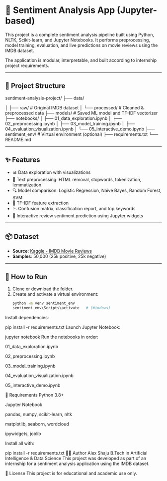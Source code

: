 # 🧠 Sentiment Analysis App (Jupyter-based)

This project is a complete sentiment analysis pipeline built using Python, NLTK, Scikit-learn, and Jupyter Notebooks. It performs preprocessing, model training, evaluation, and live predictions on movie reviews using the IMDB dataset.

The application is modular, interpretable, and built according to internship project requirements.

---

## 📁 Project Structure

sentiment-analysis-project/
├── data/

│ ├── raw/ # Original IMDB dataset
│ └── processed/ # Cleaned & preprocessed data
├── models/ # Saved ML model and TF-IDF vectorizer
├── notebooks/
│ ├── 01_data_exploration.ipynb
│ ├── 02_preprocessing.ipynb
│ ├── 03_model_training.ipynb
│ ├── 04_evaluation_visualization.ipynb
│ └── 05_interactive_demo.ipynb
├── sentiment_env/ # Virtual environment (optional)
├── requirements.txt
└── README.md

---

## ✨ Features

- 📊 Data exploration with visualizations
- 🧹 Text preprocessing: HTML removal, stopwords, tokenization, lemmatization
- 🔍 Model comparison: Logistic Regression, Naive Bayes, Random Forest, SVM
- 🧠 TF-IDF feature extraction
- 📉 Confusion matrix, classification report, and top keywords
- 🎤 Interactive review sentiment prediction using Jupyter widgets

---

## 📦 Dataset

- **Source**: [Kaggle - IMDB Movie Reviews](https://www.kaggle.com/datasets/lakshmi25npathi/imdb-dataset-of-50k-movie-reviews)
- **Samples**: 50,000 (25k positive, 25k negative)

---

## 🚀 How to Run

1. Clone or download the folder.
2. Create and activate a virtual environment:
   ```bash
   python -m venv sentiment_env
   sentiment_env\Scripts\activate   # (Windows)
Install dependencies:

pip install -r requirements.txt
Launch Jupyter Notebook:


jupyter notebook
Run the notebooks in order:

01_data_exploration.ipynb

02_preprocessing.ipynb

03_model_training.ipynb

04_evaluation_visualization.ipynb

05_interactive_demo.ipynb

🧪 Requirements
Python 3.8+

Jupyter Notebook

pandas, numpy, scikit-learn, nltk

matplotlib, seaborn, wordcloud

ipywidgets, joblib

Install all with:


pip install -r requirements.txt
👨‍💻 Author
Alex Shaju
B.Tech in Artificial Intelligence & Data Science
This project was developed as part of an internship for a sentiment analysis application using the IMDB dataset.

📌 License
This project is for educational and academic use only.
